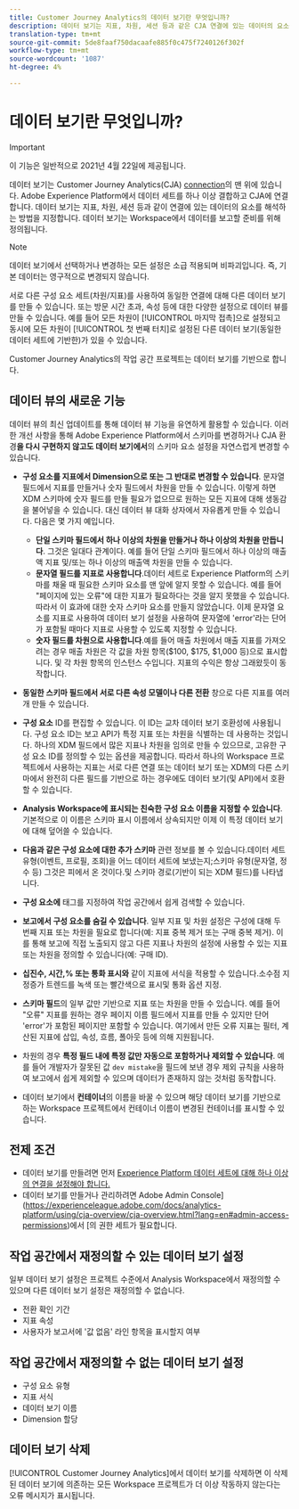 ```yaml
---
title: Customer Journey Analytics의 데이터 보기란 무엇입니까?
description: 데이터 보기는 지표, 차원, 세션 등과 같은 CJA 연결에 있는 데이터의 요소를 해석하는 방법을 지정합니다.
translation-type: tm+mt
source-git-commit: 5de8faaf750dacaafe885f0c475f7240126f302f
workflow-type: tm+mt
source-wordcount: '1087'
ht-degree: 4%

---
```



# 데이터 보기란 무엇입니까?

>[!IMPORTANT]
>
>이 기능은 일반적으로 2021년 4월 22일에 제공됩니다.

데이터 보기는 Customer Journey Analytics(CJA) [connection](/help/connections/create-connection.md)의 맨 위에 있습니다. Adobe Experience Platform에서 데이터 세트를 하나 이상 결합하고 CJA에 연결합니다. 데이터 보기는 지표, 차원, 세션 등과 같이 연결에 있는 데이터의 요소를 해석하는 방법을 지정합니다. 데이터 보기는 Workspace에서 데이터를 보고할 준비를 위해 정의됩니다.

>[!NOTE]
>
>데이터 보기에서 선택하거나 변경하는 모든 설정은 소급 적용되며 비파괴입니다. 즉, 기본 데이터는 영구적으로 변경되지 않습니다.

서로 다른 구성 요소 세트(차원/지표)를 사용하여 동일한 연결에 대해 다른 데이터 보기를 만들 수 있습니다. 또는 방문 시간 초과, 속성 등에 대한 다양한 설정으로 데이터 뷰를 만들 수 있습니다. 예를 들어 모든 차원이 [!UICONTROL 마지막 접촉]으로 설정되고 동시에 모든 차원이 [!UICONTROL 첫 번째 터치]로 설정된 다른 데이터 보기(동일한 데이터 세트에 기반한)가 있을 수 있습니다.

Customer Journey Analytics의 작업 공간 프로젝트는 데이터 보기를 기반으로 합니다.

## 데이터 뷰의 새로운 기능

데이터 뷰의 최신 업데이트를 통해 데이터 뷰 기능을 유연하게 활용할 수 있습니다. 이러한 개선 사항을 통해 Adobe Experience Platform에서 스키마를 변경하거나 CJA 환경&#x200B;**을 다시 구현하지 않고도 데이터 보기에서**&#x200B;의 스키마 요소 설정을 자연스럽게 변경할 수 있습니다.

* **구성 요소를 지표에서 Dimension으로 또는 그 반대로 변경할 수 있습니다**. 문자열 필드에서 지표를 만들거나 숫자 필드에서 차원을 만들 수 있습니다. 이렇게 하면 XDM 스키마에 숫자 필드를 만들 필요가 없으므로 원하는 모든 지표에 대해 생동감을 불어넣을 수 있습니다. 대신 데이터 뷰 대화 상자에서 자유롭게 만들 수 있습니다. 다음은 몇 가지 예입니다.
   * **단일 스키마 필드에서 하나 이상의 차원을 만들거나 하나 이상의 차원을 만듭니다**. 그것은 일대다 관계이다. 예를 들어 단일 스키마 필드에서 하나 이상의 매출액 지표 및/또는 하나 이상의 매출액 차원을 만들 수 있습니다.
   * **문자열 필드를 지표로 사용합니다**.데이터 세트로 Experience Platform의 스키마를 채울 때 필요한 스키마 요소를 맨 앞에 알지 못할 수 있습니다. 예를 들어 &quot;페이지에 있는 오류&quot;에 대한 지표가 필요하다는 것을 알지 못했을 수 있습니다. 따라서 이 효과에 대한 숫자 스키마 요소를 만들지 않았습니다. 이제 문자열 요소를 지표로 사용하여 데이터 보기 설정을 사용하여 문자열에 &#39;error&#39;라는 단어가 포함될 때마다 지표로 사용할 수 있도록 지정할 수 있습니다.
   * **숫자 필드를 차원으로 사용합니다**.예를 들어 매출 차원에서 매출 지표를 가져오려는 경우 매출 차원은 각 값을 차원 항목($100, $175, $1,000 등)으로 표시합니다. 및 각 차원 항목의 인스턴스 수입니다. 지표의 수익은 항상 그래왔듯이 동작합니다.

* **동일한 스키마 필드에서 서로 다른 속성 모델이나 다른 전환** 창으로 다른 지표를 여러 개 만들 수 있습니다.

* **구성 요소**  ID를 편집할 수 있습니다. 이 ID는 교차 데이터 보기 호환성에 사용됩니다. 구성 요소 ID는 보고 API가 특정 지표 또는 차원을 식별하는 데 사용하는 것입니다. 하나의 XDM 필드에서 많은 지표나 차원을 임의로 만들 수 있으므로, 고유한 구성 요소 ID를 정의할 수 있는 옵션을 제공합니다. 따라서 하나의 Workspace 프로젝트에서 사용하는 지표는 서로 다른 연결 또는 데이터 보기 또는 XDM의 다른 스키마에서 완전히 다른 필드를 기반으로 하는 경우에도 데이터 보기(및 API)에서 호환할 수 있습니다.

* **Analysis Workspace에 표시되는 친숙한 구성 요소 이름을 지정할 수 있습니다**. 기본적으로 이 이름은 스키마 표시 이름에서 상속되지만 이제 이 특정 데이터 보기에 대해 덮어쓸 수 있습니다.

* **다음과 같은 구성 요소에 대한 추가 스키마**  관련 정보를 볼 수 있습니다.데이터 세트 유형(이벤트, 프로필, 조회)을 어느 데이터 세트에 보냈는지;스키마 유형(문자열, 정수 등) 그것은 피에서 온 것이다.및 스키마 경로(기반이 되는 XDM 필드)를 나타냅니다.

* **구성 요소에** 태그를 지정하여 작업 공간에서 쉽게 검색할 수 있습니다.

* **보고에서 구성 요소를 숨길 수 있습니다**. 일부 지표 및 차원 설정은 구성에 대해 두 번째 지표 또는 차원을 필요로 합니다(예: 지표 중복 제거 또는 구매 중복 제거). 이를 통해 보고에 직접 노출되지 않고 다른 지표나 차원의 설정에 사용할 수 있는 지표 또는 차원을 정의할 수 있습니다(예: 구매 ID).

* **십진수, 시간,% 또는 통화 표시와** 같이 지표에 서식을 적용할 수 있습니다.소수점 지정증가 트렌드를 녹색 또는 빨간색으로 표시및 통화 옵션 지정.

* **스키마 필드**&#x200B;의 일부 값만 기반으로 지표 또는 차원을 만들 수 있습니다. 예를 들어 &quot;오류&quot; 지표를 원하는 경우 페이지 이름 필드에서 지표를 만들 수 있지만 단어 &#39;error&#39;가 포함된 페이지만 포함할 수 있습니다. 여기에서 만든 오류 지표는 필터, 계산된 지표에 삽입, 속성, 흐름, 폴아웃 등에 의해 지원됩니다.

* 차원의 경우 **특정 필드 내에 특정 값만 자동으로 포함하거나 제외할 수 있습니다**. 예를 들어 개발자가 잘못된 값 `dev mistake`을 필드에 보낸 경우 제외 규칙을 사용하여 보고에서 쉽게 제외할 수 있으며 데이터가 존재하지 않는 것처럼 동작합니다.

* 데이터 보기에서 **컨테이너**&#x200B;의 이름을 바꿀 수 있으며 해당 데이터 보기를 기반으로 하는 Workspace 프로젝트에서 컨테이너 이름이 변경된 컨테이너를 표시할 수 있습니다.

## 전제 조건

* 데이터 보기를 만들려면 먼저 [Experience Platform 데이터 세트에 대해 하나 이상의 연결을 설정해야 합니다.](/help/connections/create-connection.md)
* 데이터 보기를 만들거나 관리하려면 Adobe Admin Console](https://experienceleague.adobe.com/docs/analytics-platform/using/cja-overview/cja-overview.html?lang=en#admin-access-permissions)에서 [의 권한 세트가 필요합니다.

## 작업 공간에서 재정의할 수 있는 데이터 보기 설정

일부 데이터 보기 설정은 프로젝트 수준에서 Analysis Workspace에서 재정의할 수 있으며 다른 데이터 보기 설정은 재정의할 수 없습니다.

* 전환 확인 기간
* 지표 속성
* 사용자가 보고서에 &#39;값 없음&#39; 라인 항목을 표시할지 여부

## 작업 공간에서 재정의할 수 없는 데이터 보기 설정

* 구성 요소 유형
* 지표 서식
* 데이터 보기 이름
* Dimension 할당

## 데이터 보기 삭제

[!UICONTROL Customer Journey Analytics]에서 데이터 보기를 삭제하면 이 삭제된 데이터 보기에 의존하는 모든 Workspace 프로젝트가 더 이상 작동하지 않는다는 오류 메시지가 표시됩니다.
